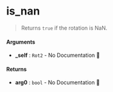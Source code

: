 # is\_nan

>  Returns `true` if the rotation is NaN.

#### Arguments

- **\_self** : `Rot2` \- No Documentation 🚧

#### Returns

- **arg0** : `bool` \- No Documentation 🚧